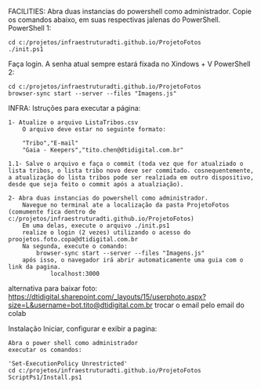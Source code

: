 
FACILITIES:
Abra duas instancias do powershell como administrador.
Copie os comandos abaixo, em suas respectivas jalenas do PowerShell.
PowerShell 1:

    cd c:/projetos/infraestruturadti.github.io/ProjetoFotos
    ./init.ps1

Faça login. A senha atual sempre estará fixada no Xindows + V
PowerShell 2:

    cd c:/projetos/infraestruturadti.github.io/ProjetoFotos
    browser-sync start --server --files "Imagens.js"


INFRA:
Istruções para executar a página:

    1- Atualize o arquivo ListaTribos.csv 
        O arquivo deve estar no seguinte formato:

        "Tribo","E-mail"
        "Gaia - Keepers","tito.chen@dtidigital.com.br"
        
    1.1- Salve o arquivo e faça o commit (toda vez que for atualziado o lista tribos, o lista tribo novo deve ser commitado. cosnequentemente, a atualização do lista tribos pode ser realziada em outro dispositivo, desde que seja feito o commit após a atualziação).

    2- Abra duas instancias do powershell como administrador.
        Navegue no terminal ate a localização da pasta ProjetoFotos (comumente fica dentro de c:/projetos/infraestruturadti.github.io/ProjetoFotos)
        Em uma delas, execute o arquivo ./init.ps1
        realize o login (2 vezes) utilizando o acesso do proojetos.foto.copa@dtidigital.com.br
        Na segunda, execute o comando: 
            browser-sync start --server --files "Imagens.js"
        após isso, o navegador irá abrir automaticamente uma guia com o link da pagina.
                localhost:3000
    
alternativa para baixar foto:
https://dtidigital.sharepoint.com/_layouts/15/userphoto.aspx?size=L&username=bot.tito@dtidigital.com.br
trocar o email pelo email do colab


Instalação
Iniciar, configurar e exibir a pagina:

    Abra o power shell como administrador
    executar os comandos:

    'Set-ExecutionPolicy Unrestricted' 
    cd c:/projetos/infraestruturadti.github.io/ProjetoFotos
    ScriptPs1/Install.ps1
